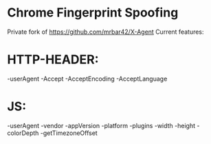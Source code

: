 # Chrome Fingerprint Spoofing

Private fork of <a href='https://github.com/mrbar42/X-Agent'>https://github.com/mrbar42/X-Agent</a>
Current features:
# HTTP-HEADER:
-userAgent
-Accept
-AcceptEncoding
-AcceptLanguage

# JS:
-userAgent
-vendor
-appVersion
-platform
-plugins
-width
-height
-colorDepth
-getTimezoneOffset
